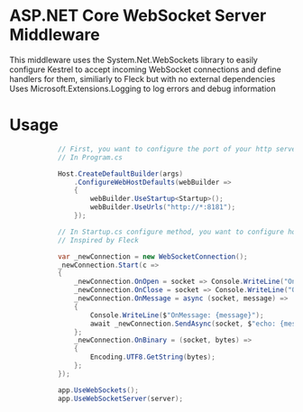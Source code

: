 # ASP.NET Core WebSocket Server Middleware

This middleware uses the System.Net.WebSockets library to easily configure Kestrel to accept incoming WebSocket connections and define handlers for them, similiarly to Fleck but with no external dependencies
Uses Microsoft.Extensions.Logging to log errors and debug information

# Usage

``` csharp
            // First, you want to configure the port of your http server (and thus your websocket server)
            // In Program.cs

            Host.CreateDefaultBuilder(args)
                .ConfigureWebHostDefaults(webBuilder =>
                {
                    webBuilder.UseStartup<Startup>();
                    webBuilder.UseUrls("http://*:8181");
                });

            // In Startup.cs configure method, you want to configure how each connection is handled by the middleware
            // Inspired by Fleck

            var _newConnection = new WebSocketConnection();
            _newConnection.Start(c =>
            {
                _newConnection.OnOpen = socket => Console.WriteLine("OnOpen");
                _newConnection.OnClose = socket => Console.WriteLine("OnClose");
                _newConnection.OnMessage = async (socket, message) =>
                {
                    Console.WriteLine($"OnMessage: {message}");
                    await _newConnection.SendAsync(socket, $"echo: {message}");
                };
                _newConnection.OnBinary = (socket, bytes) =>
                {
                    Encoding.UTF8.GetString(bytes);
                };
            });

            app.UseWebSockets();
            app.UseWebSocketServer(server);

```